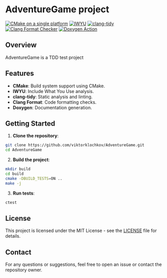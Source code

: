 # AdventureGame project

[![CMake on a single platform](https://github.com/viktorklochkov/AdventureGame/actions/workflows/cmake-single-platform.yml/badge.svg?branch=main)](https://github.com/viktorklochkov/AdventureGame/actions/workflows/cmake-single-platform.yml)
[![IWYU](https://github.com/viktorklochkov/AdventureGame/actions/workflows/iwyu.yml/badge.svg)](https://github.com/viktorklochkov/AdventureGame/actions/workflows/iwyu.yml)
[![clang-tidy](https://github.com/viktorklochkov/AdventureGame/actions/workflows/clang-tidy.yml/badge.svg)](https://github.com/viktorklochkov/AdventureGame/actions/workflows/clang-tidy.yml)
[![Clang Format Checker](https://github.com/viktorklochkov/AdventureGame/actions/workflows/clang-format.yml/badge.svg)](https://github.com/viktorklochkov/AdventureGame/actions/workflows/clang-format.yml)
[![Doxygen Action](https://github.com/viktorklochkov/AdventureGame/actions/workflows/doxygen.yml/badge.svg)](https://github.com/viktorklochkov/AdventureGame/actions/workflows/doxygen.yml)

## Overview

AdventureGame is a TDD test project

## Features

- **CMake**: Build system support using CMake.
- **IWYU**: Include What You Use analysis.
- **clang-tidy**: Static analysis and linting.
- **Clang Format**: Code formatting checks.
- **Doxygen**: Documentation generation.

## Getting Started

1. **Clone the repository**:
  ```sh
  git clone https://github.com/viktorklochkov/AdventureGame.git
  cd AdventureGame
  ```

2. **Build the project**:
  ```sh
  mkdir build
  cd build
  cmake -DBUILD_TESTS=ON ..
  make -j
  ```

3. **Run tests**:
  ```sh
  ctest
  ```

## License

This project is licensed under the MIT License - see the [LICENSE](LICENSE) file for details.

## Contact

For any questions or suggestions, feel free to open an issue or contact the repository owner.
